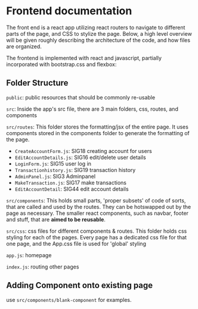# Frontend documentation


The front end is a react app utilizing react routers to navigate to different parts of the page, and CSS to stylize the page. Below, a high level overview will be given roughly describing the architecture of the code, and how files are organized.

The frontend is implemented with react and javascript, partially incorporated with bootstrap.css and flexbox:


## Folder Structure
`public`: public resources that should be commonly re-usable

`src`: Inside the app's src file, there are 3 main folders, css, routes, and components

`src/routes`: This folder stores the formatting/jsx of the entire page. It uses components stored in the components folder to generate the formatting of the page.
- `CreateAccountForm.js`: SIG18  creating account for users
- `EditAccountDetails.js`: SIG16 edit/delete user details
- `LoginForm.js`: SIG15 user log in 
- `Transactionhistory.js`: SIG19 transaction history
- `AdminPanel.js`: SIG3 Adminpanel
- `MakeTransaction.js`: SIG17 make transactions
- `EditAccountDetail`: SIG44 edit account details

`src/components`: This holds small parts, 'proper subsets' of code of sorts, that are called and used by the routes. They can be hotswapped out by the page as necessary. The smaller react components, such as navbar, footer and stuff, that are **aimed to be reusable**.

`src/css`: css files for different components & routes. This folder holds css styling for each of the pages. Every page has a dedicated css file for that one page, and the App.css file is used for 'global' styling

`app.js`: homepage

`index.js`: routing other pages


## Adding Component onto existing page

use `src/components/blank-component` for examples.

